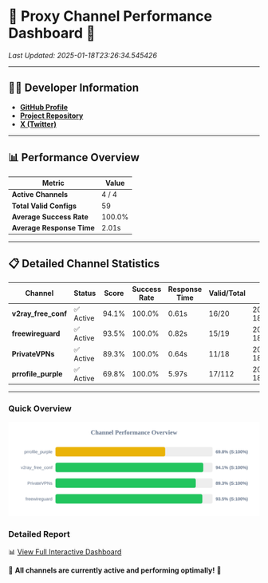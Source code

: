 # 🌟 Proxy Channel Performance Dashboard 🌟

_Last Updated: 2025-01-18T23:26:34.545426_

---

## 👩‍💻 Developer Information

- **[GitHub Profile](https://github.com/4n0nymou3)**  
- **[Project Repository](https://github.com/4n0nymou3/multi-proxy-config-fetcher)**  
- **[X (Twitter)](https://x.com/4n0nymou3)**  

---

## 📊 Performance Overview

| Metric                | Value       |
|-----------------------|-------------|
| **Active Channels**   | 4 / 4       |
| **Total Valid Configs** | 59          |
| **Average Success Rate** | 100.0%      |
| **Average Response Time** | 2.01s       |

---

## 📋 Detailed Channel Statistics

| Channel          | Status     | Score  | Success Rate | Response Time | Valid/Total | Last Success               |
|------------------|------------|--------|--------------|---------------|-------------|----------------------------|
| **v2ray_free_conf**  | ✅ Active  | 94.1%  | 100.0% | 0.61s         | 16/20       | 2025-01-18T23:26:33.018016 |
| **freewireguard**  | ✅ Active  | 93.5%  | 100.0% | 0.82s         | 15/19       | 2025-01-18T23:26:34.543599 |
| **PrivateVPNs**  | ✅ Active  | 89.3%  | 100.0% | 0.64s         | 11/18       | 2025-01-18T23:26:33.698665 |
| **prrofile_purple**  | ✅ Active  | 69.8%  | 100.0% | 5.97s         | 17/112       | 2025-01-18T23:26:32.350518 |

---

### Quick Overview
<div align="center">
  <a href="https://raw.githubusercontent.com/nullluser/NullRepo/refs/heads/main/assets/channel_stats_chart.svg">
    <img src="https://raw.githubusercontent.com/nullluser/NullRepo/refs/heads/main/assets/channel_stats_chart.svg" alt="Source Performance Statistics" width="800">
  </a>
</div>

### Detailed Report
📊 [View Full Interactive Dashboard](https://htmlpreview.github.io/?https://github.com/nullluser/NullRepo/blob/main/assets/performance_report.html)

🎉 **All channels are currently active and performing optimally!** 🎉

